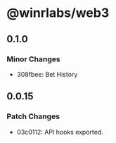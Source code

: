 # @winrlabs/web3

## 0.1.0

### Minor Changes

- 308fbee: Bet History

## 0.0.15

### Patch Changes

- 03c0112: API hooks exported.
